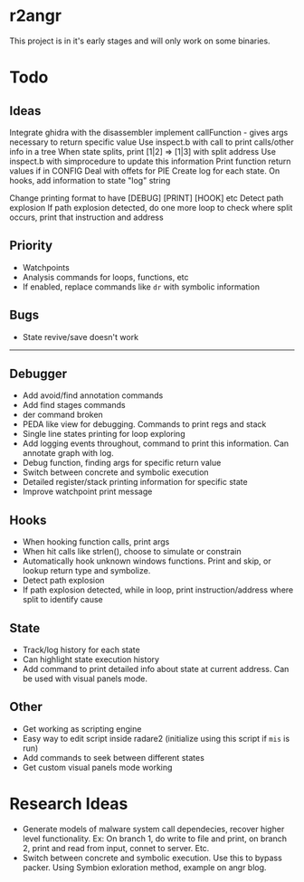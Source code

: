 # r2angr

This project is in it's early stages and will only work on some binaries.

# Todo

## Ideas
Integrate ghidra with the disassembler
implement callFunction - gives args necessary to return specific value
Use inspect.b with call to print calls/other info in a tree
When state splits, print [1|2] => [1|3] with split address
Use inspect.b with simprocedure to update this information
Print function return values if in CONFIG
Deal with offets for PIE
Create log for each state. On hooks, add information to state "log" string

Change printing format to have [DEBUG] [PRINT] [HOOK] etc
Detect path explosion
If path explosion detected, do one more loop to check where split occurs, print that instruction and address

## Priority
 - Watchpoints
 - Analysis commands for loops, functions, etc
 - If enabled, replace commands like `dr` with symbolic information

## Bugs
 - State revive/save doesn't work

---

## Debugger
 - Add avoid/find annotation commands
 - Add find stages commands
 - der command broken
 - PEDA like view for debugging. Commands to print regs and stack
 - Single line states printing for loop exploring
 - Add logging events throughout, command to print this information. Can annotate graph with log.
 - Debug function, finding args for specific return value
 - Switch between concrete and symbolic execution
 - Detailed register/stack printing information for specific state
 - Improve watchpoint print message

## Hooks
 - When hooking function calls, print args
 - When hit calls like strlen(), choose to simulate or constrain
 - Automatically hook unknown windows functions. Print and skip, or lookup return type and symbolize.
 - Detect path explosion
 - If path explosion detected, while in loop, print instruction/address where split to identify cause

## State
 - Track/log history for each state
 - Can highlight state execution history
 - Add command to print detailed info about state at current address. Can be used with visual panels mode.

## Other
 - Get working as scripting engine
 - Easy way to edit script inside radare2 (initialize using this script if `mis` is run)
 - Add commands to seek between different states
 - Get custom visual panels mode working

# Research Ideas
 - Generate models of malware system call dependecies, recover higher level functionality. Ex: On branch 1, do write to file and print, on branch 2, print and read from input, connet to server. Etc.
 - Switch between concrete and symbolic execution. Use this to bypass packer. Using Symbion exloration method, example on angr blog.
